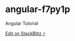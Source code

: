 # angular-f7py1p

Angular Tutorial

[Edit on StackBlitz ⚡️](https://stackblitz.com/edit/angular-f7py1p)
